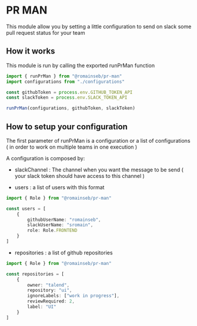 # PR MAN

This module allow you by setting a little configuration to send on slack some pull request status for your team

## How it works

This module is run by calling the exported runPrMan function

```typescript
import { runPrMan } from "@romainseb/pr-man"
import configurations from "./configurations"

const githubToken = process.env.GITHUB_TOKEN_API
const slackToken = process.env.SLACK_TOKEN_API

runPrMan(configurations, githubToken, slackToken)
```

## How to setup your configuration

The first parameter of runPrMan is a configuration or a list of configurations ( in order to work on multiple teams in one execution )

A configuration is composed by:

- slackChannel : The channel when you want the message to be send ( your slack token should have access to this channel )

- users : a list of users with this format

```typescript
import { Role } from "@romainseb/pr-man"

const users = [
	{
		githubUserName: "romainseb",
		slackUserName: "sromain",
		role: Role.FRONTEND
	}
]
```

- repositories : a list of github repositories

```typescript
import { Role } from "@romainseb/pr-man"

const repositories = [
	{
		owner: "talend",
		repository: "ui",
		ignoreLabels: ["work in progress"],
		reviewRequired: 2,
		label: "UI"
	}
]
```
